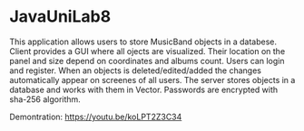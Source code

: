 # JavaUniLab8
This application allows users to store MusicBand objects in a databese. Client provides a GUI where all ojects are visualized. Their location on the panel and size depend on coordinates and albums count. Users can login and register. When an objects is deleted/edited/added the changes automatically appear on screenes of all users.
The server stores objects in a database and works with them in Vector. Passwords are encrypted with sha-256 algorithm.

Demontration: https://youtu.be/koLPT2Z3C34
